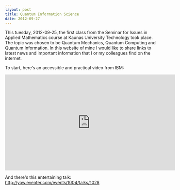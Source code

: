 ```yaml
---
layout: post
title: Quantum Information Science
date: 2012-09-27
---
```

This tuesday, 2012-09-25, the first class from the Seminar for Issues in Applied Mathematics course at Kaunas University Technology took place.
The topic was chosen to be Quantum Mechanics, Quantum Computing and Quantum Information.
In this website of mine I would like to share links to latest news and important information that I or my colleagues find on the internet.

To start, here's an accessible and practical video from IBM:


<iframe width="560" height="315" src="http://www.youtube.com/embed/_NRmOe1b8_s" frameborder="0" allowfullscreen="allowfullscreen"></iframe>


And there's this entertaining talk:
http://yow.eventer.com/events/1004/talks/1028
